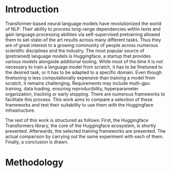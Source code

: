 # Introduction

Transformer-based neural language models have revolutionized the world of NLP.
Their ability to process long-range dependencies within texts and gain language processing abilities via self-supervised pretraining allowed them to set-state-of the art results across many different tasks.
Thus they are of great interest to a growing community of people across numerous scientific disciplines and the industry.
The most popular source of (pretrained) language models is Huggingface, a startup that provides various models alongside additional tooling.
While most of the time it is not necessary to train a language model from scratch, it has to be finetuned to the desired task, or it has to be adapted to a specific domain.
Even though finetuning is less computationally expensive than training a model from scratch, it remains challenging.
Requirements may include multi-gpu training, data loading, ensuring reproducibility, hyperparameter organization, tracking or early stopping.
There are numerous frameworks to facilitate this process. This work aims to compare a selection of these frameworks and test their suitability to use them with the Huggingface infrastructure.

The rest of this work is structured as follows: First, the Huggingface Transformers library, the core of the Huggingface ecosystem, is shortly presented. Afterwards, the selected training frameworks are presented.
The actual comparison by carrying out the same experiment with each of them. Finally, a conclusion is drawn.
# Methodology



